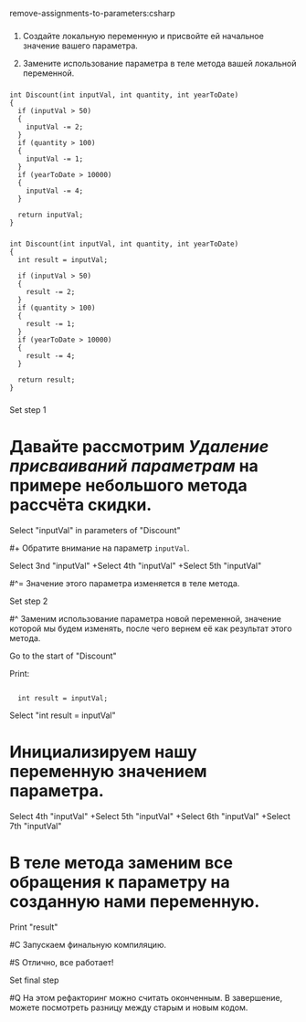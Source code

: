 remove-assignments-to-parameters:csharp

###

1. Создайте локальную переменную и присвойте ей начальное значение вашего параметра.

2. Замените использование параметра в теле метода вашей локальной переменной.



###

```
int Discount(int inputVal, int quantity, int yearToDate)
{
  if (inputVal > 50)
  {
    inputVal -= 2;
  }
  if (quantity > 100)
  {
    inputVal -= 1;
  }
  if (yearToDate > 10000)
  {
    inputVal -= 4;
  }

  return inputVal;
}
```

###

```
int Discount(int inputVal, int quantity, int yearToDate)
{
  int result = inputVal;

  if (inputVal > 50)
  {
    result -= 2;
  }
  if (quantity > 100)
  {
    result -= 1;
  }
  if (yearToDate > 10000)
  {
    result -= 4;
  }

  return result;
}
```

###

Set step 1

# Давайте рассмотрим <i>Удаление присваиваний параметрам</i> на примере небольшого метода рассчёта скидки.

Select "inputVal" in parameters of "Discount"

#+ Обратите внимание на параметр <code>inputVal</code>.

Select 3nd "inputVal"
+Select 4th "inputVal"
+Select 5th "inputVal"

#^= Значение этого параметра изменяется в теле метода.

Set step 2

#^ Заменим использование параметра новой переменной, значение которой мы будем изменять, после чего вернем её как результат этого метода.

Go to the start of "Discount"

Print:
```

  int result = inputVal;

```

Select "int result = inputVal"

# Инициализируем нашу переменную значением параметра.

Select 4th "inputVal"
+Select 5th "inputVal"
+Select 6th "inputVal"
+Select 7th "inputVal"

# В теле метода заменим все обращения к параметру на созданную нами переменную.

Print "result"

#C Запускаем финальную компиляцию.

#S Отлично, все работает!

Set final step

#Q На этом рефакторинг можно считать оконченным. В завершение, можете посмотреть разницу между старым и новым кодом.